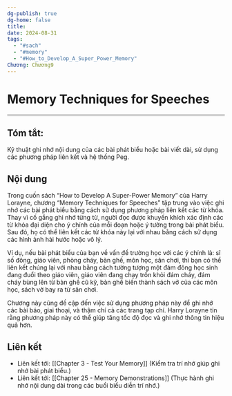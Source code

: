 ```yaml
---
dg-publish: true
dg-home: false
title: 
date: 2024-08-31
tags:
  - "#sach"
  - "#memory"
  - "#How_to_Develop_A_Super_Power_Memory"
Chương: Chương9
---
```

# Memory Techniques for Speeches
---
## **Tóm tắt**: 
Kỹ thuật ghi nhớ nội dung của các bài phát biểu hoặc bài viết dài, sử dụng các phương pháp liên kết và hệ thống Peg.

## Nội dung
Trong cuốn sách “How to Develop A Super-Power Memory” của Harry Lorayne, chương “Memory Techniques for Speeches” tập trung vào việc ghi nhớ các bài phát biểu bằng cách sử dụng phương pháp liên kết các từ khóa. Thay vì cố gắng ghi nhớ từng từ, người đọc được khuyến khích xác định các từ khóa đại diện cho ý chính của mỗi đoạn hoặc ý tưởng trong bài phát biểu. Sau đó, họ có thể liên kết các từ khóa này lại với nhau bằng cách sử dụng các hình ảnh hài hước hoặc vô lý.

Ví dụ, nếu bài phát biểu của bạn về vấn đề trường học với các ý chính là: sĩ số đông, giáo viên, phòng cháy, bàn ghế, môn học, sân chơi, thì bạn có thể liên kết chúng lại với nhau bằng cách tưởng tượng một đám đông học sinh đang đuổi theo giáo viên, giáo viên đang chạy trốn khỏi đám cháy, đám cháy bùng lên từ bàn ghế cũ kỹ, bàn ghế biến thành sách vở của các môn học, sách vở bay ra từ sân chơi.

Chương này cũng đề cập đến việc sử dụng phương pháp này để ghi nhớ các bài báo, giai thoại, và thậm chí cả các trang tạp chí. Harry Lorayne tin rằng phương pháp này có thể giúp tăng tốc độ đọc và ghi nhớ thông tin hiệu quả hơn.

## Liên kết
- Liên kết tới: [[Chapter 3 - Test Your Memory]] (Kiểm tra trí nhớ giúp ghi nhớ bài phát biểu.)
- Liên kết tới: [[Chapter 25 - Memory Demonstrations]] (Thực hành ghi nhớ nội dung dài trong các buổi biểu diễn trí nhớ.)